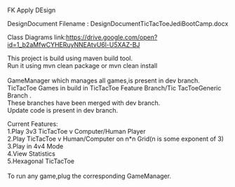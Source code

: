 FK Apply DEsign <br/>

DesignDocument Filename : DesignDocumentTicTacToeJediBootCamp.docx

Class Diagrams link:https://drive.google.com/open?id=1_b2aMfwCYHERuyNNEAtvU6l-U5XAZ-BJ

This project is build using maven build tool. <br/>
Run it using mvn clean package or mvn clean install <br/>
 <br/>
GameManager which manages all games,is present in dev branch. <br/>
TicTacToe Games in build in TicTacToe Feature Branch/Tic TacToeGeneric Branch . <br/>
These branches have been merged with dev branch. <br/>
Update code is present in dev branch. <br/>

Current Features: <br/>
1.Play 3v3 TicTacToe v Computer/Human Player <br/>
2.Play TicTacToe v Human/Computer on n*n Grid(n is some exponent of 3) <br/>
3.Play in 4v4 Mode <br/>
4.View Statistics <br/>
5.Hexagonal TicTacToe <br/>
 <br/>
To run any game,plug the corresponding GameManager.

